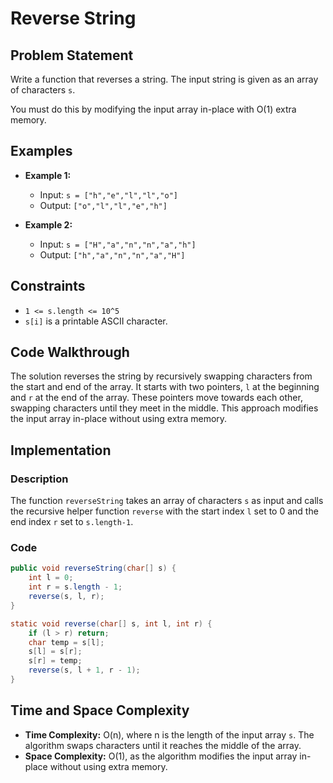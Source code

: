# Reverse String

## Problem Statement

Write a function that reverses a string. The input string is given as an array of characters `s`.

You must do this by modifying the input array in-place with O(1) extra memory.

## Examples

- **Example 1:**
  - Input: `s = ["h","e","l","l","o"]`
  - Output: `["o","l","l","e","h"]`

- **Example 2:**
  - Input: `s = ["H","a","n","n","a","h"]`
  - Output: `["h","a","n","n","a","H"]`

## Constraints

- `1 <= s.length <= 10^5`
- `s[i]` is a printable ASCII character.

## Code Walkthrough

The solution reverses the string by recursively swapping characters from the start and end of the array. It starts with two pointers, `l` at the beginning and `r` at the end of the array. These pointers move towards each other, swapping characters until they meet in the middle. This approach modifies the input array in-place without using extra memory.

## Implementation

### Description

The function `reverseString` takes an array of characters `s` as input and calls the recursive helper function `reverse` with the start index `l` set to 0 and the end index `r` set to `s.length-1`.

### Code

```java
public void reverseString(char[] s) {
    int l = 0;
    int r = s.length - 1;
    reverse(s, l, r);
}

static void reverse(char[] s, int l, int r) {
    if (l > r) return;
    char temp = s[l];
    s[l] = s[r];
    s[r] = temp;
    reverse(s, l + 1, r - 1);
}
```

## Time and Space Complexity

- **Time Complexity:** O(n), where n is the length of the input array `s`. The algorithm swaps characters until it reaches the middle of the array.
- **Space Complexity:** O(1), as the algorithm modifies the input array in-place without using extra memory.